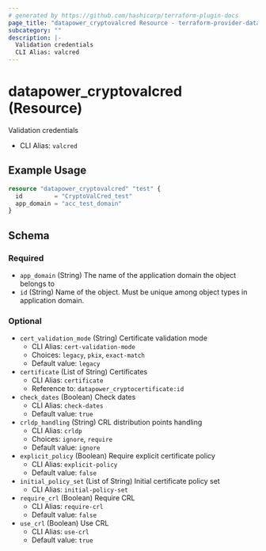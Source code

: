 ```yaml
---
# generated by https://github.com/hashicorp/terraform-plugin-docs
page_title: "datapower_cryptovalcred Resource - terraform-provider-datapower"
subcategory: ""
description: |-
  Validation credentials
  CLI Alias: valcred
---
```


# datapower_cryptovalcred (Resource)

Validation credentials
  - CLI Alias: `valcred`

## Example Usage

```terraform
resource "datapower_cryptovalcred" "test" {
  id         = "CryptoValCred_test"
  app_domain = "acc_test_domain"
}
```

<!-- schema generated by tfplugindocs -->
## Schema

### Required

- `app_domain` (String) The name of the application domain the object belongs to
- `id` (String) Name of the object. Must be unique among object types in application domain.

### Optional

- `cert_validation_mode` (String) Certificate validation mode
  - CLI Alias: `cert-validation-mode`
  - Choices: `legacy`, `pkix`, `exact-match`
  - Default value: `legacy`
- `certificate` (List of String) Certificates
  - CLI Alias: `certificate`
  - Reference to: `datapower_cryptocertificate:id`
- `check_dates` (Boolean) Check dates
  - CLI Alias: `check-dates`
  - Default value: `true`
- `crldp_handling` (String) CRL distribution points handling
  - CLI Alias: `crldp`
  - Choices: `ignore`, `require`
  - Default value: `ignore`
- `explicit_policy` (Boolean) Require explicit certificate policy
  - CLI Alias: `explicit-policy`
  - Default value: `false`
- `initial_policy_set` (List of String) Initial certificate policy set
  - CLI Alias: `initial-policy-set`
- `require_crl` (Boolean) Require CRL
  - CLI Alias: `require-crl`
  - Default value: `false`
- `use_crl` (Boolean) Use CRL
  - CLI Alias: `use-crl`
  - Default value: `true`
